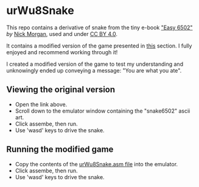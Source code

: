 # urWu8Snake
This repo contains a derivative of snake from the tiny e-book ["Easy 6502"](https://skilldrick.github.io/easy6502/)  <em>by</em> <a href="https://twitter.com/skilldrick">Nick Morgan</a>, used and under <a href="https://creativecommons.org/licenses/by/4.0/">CC BY 4.0</a>.

It contains a modified version of the game presented in [this](https://skilldrick.github.io/easy6502/#snake) section. 
I fully enjoyed and recommend working through it! 
        
I created a modified version of the game to test my understanding and unknowingly ended up conveying a message: "You are what you ate".

## Viewing the original version
- Open the link above. 
- Scroll down to the emulator window containing the "snake6502" ascii art.
- Click assembe, then run.
- Use 'wasd' keys to drive the snake.

## Running the modified game
- Copy the contents of the [urWu8Snake.asm file](https://github.com/FrancoisVanEeden/urWu8Snake/blob/master/urWu8Snake.asm) into the emulator.
- Click assembe, then run.
- Use 'wasd' keys to drive the snake.

